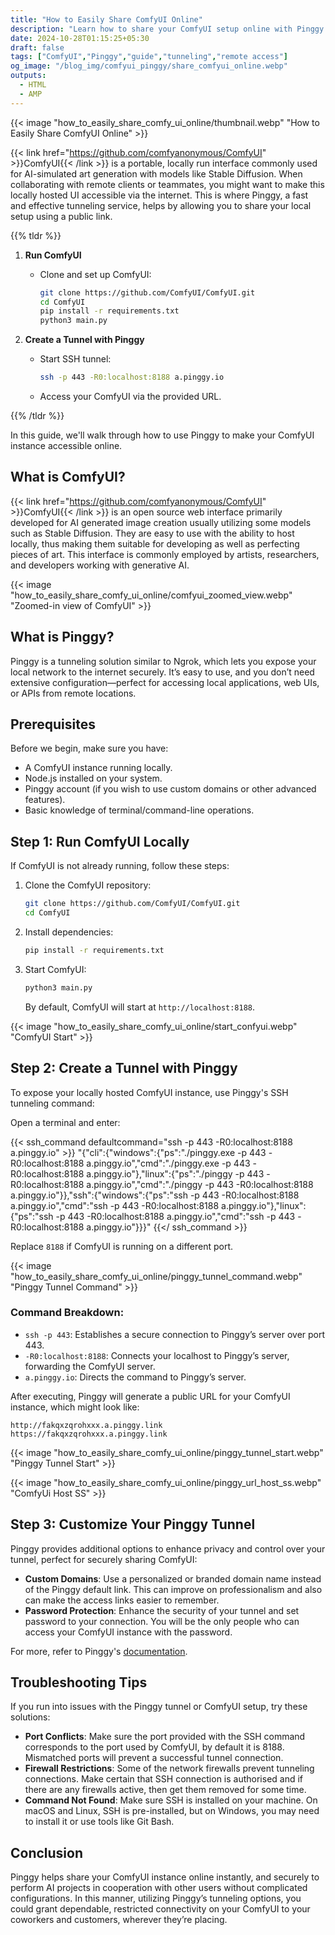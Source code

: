 ```yaml
---
title: "How to Easily Share ComfyUI Online"
description: "Learn how to share your ComfyUI setup online with Pinggy. This easy guide walks you through each step to securely share ComfyUI over the internet, making collaboration and remote access simple!"
date: 2024-10-28T01:15:25+05:30
draft: false
tags: ["ComfyUI","Pinggy","guide","tunneling","remote access"]
og_image: "/blog_img/comfyui_pinggy/share_comfyui_online.webp"
outputs:
  - HTML
  - AMP
---
```

{{< image "how_to_easily_share_comfy_ui_online/thumbnail.webp" "How to Easily Share ComfyUI Online" >}}

{{< link href="https://github.com/comfyanonymous/ComfyUI" >}}ComfyUI{{< /link >}} is a portable, locally run interface commonly used for AI-simulated art generation with models like Stable Diffusion. When collaborating with remote clients or teammates, you might want to make this locally hosted UI accessible via the internet. This is where Pinggy, a fast and effective tunneling service, helps by allowing you to share your local setup using a public link.


{{% tldr %}}
1. **Run ComfyUI**

   - Clone and set up ComfyUI:
     ```bash
     git clone https://github.com/ComfyUI/ComfyUI.git
     cd ComfyUI
     pip install -r requirements.txt
     python3 main.py
     ```

2. **Create a Tunnel with Pinggy**

   - Start SSH tunnel:
     ```bash
     ssh -p 443 -R0:localhost:8188 a.pinggy.io
     ```
   - Access your ComfyUI via the provided URL.

{{% /tldr %}}


In this guide, we'll walk through how to use Pinggy to make your ComfyUI instance accessible online.

## What is ComfyUI?

{{< link href="https://github.com/comfyanonymous/ComfyUI" >}}ComfyUI{{< /link >}} is an open source web interface primarily developed for AI generated image creation usually utilizing some models such as Stable Diffusion. They are easy to use with the ability to host locally, thus making them suitable for developing as well as perfecting pieces of art. This interface is commonly employed by artists, researchers, and developers working with generative AI.

{{< image "how_to_easily_share_comfy_ui_online/comfyui_zoomed_view.webp" "Zoomed-in view of ComfyUI" >}}

## What is Pinggy?
Pinggy is a tunneling solution similar to Ngrok, which lets you expose your local network to the internet securely. It’s easy to use, and you don’t need extensive configuration—perfect for accessing local applications, web UIs, or APIs from remote locations.

## Prerequisites
Before we begin, make sure you have:

- A ComfyUI instance running locally.
- Node.js installed on your system.
- Pinggy account (if you wish to use custom domains or other advanced features).
- Basic knowledge of terminal/command-line operations.

## Step 1: Run ComfyUI Locally
If ComfyUI is not already running, follow these steps:

1. Clone the ComfyUI repository:
   ```bash
   git clone https://github.com/ComfyUI/ComfyUI.git
   cd ComfyUI
   ```

2. Install dependencies:
   ```bash
   pip install -r requirements.txt
   ```

3. Start ComfyUI:
   ```bash
   python3 main.py
   ```
   By default, ComfyUI will start at `http://localhost:8188`.

{{< image "how_to_easily_share_comfy_ui_online/start_confyui.webp" "ComfyUI Start" >}}

## Step 2: Create a Tunnel with Pinggy
To expose your locally hosted ComfyUI instance, use Pinggy's SSH tunneling command:

Open a terminal and enter:

{{< ssh_command defaultcommand="ssh -p 443 -R0:localhost:8188 a.pinggy.io" >}}
"{\"cli\":{\"windows\":{\"ps\":\"./pinggy.exe -p 443 -R0:localhost:8188 a.pinggy.io\",\"cmd\":\"./pinggy.exe -p 443 -R0:localhost:8188 a.pinggy.io\"},\"linux\":{\"ps\":\"./pinggy -p 443 -R0:localhost:8188 a.pinggy.io\",\"cmd\":\"./pinggy -p 443 -R0:localhost:8188 a.pinggy.io\"}},\"ssh\":{\"windows\":{\"ps\":\"ssh -p 443 -R0:localhost:8188 a.pinggy.io\",\"cmd\":\"ssh -p 443 -R0:localhost:8188 a.pinggy.io\"},\"linux\":{\"ps\":\"ssh -p 443 -R0:localhost:8188 a.pinggy.io\",\"cmd\":\"ssh -p 443 -R0:localhost:8188 a.pinggy.io\"}}}"
{{</ ssh_command >}}

Replace `8188` if ComfyUI is running on a different port.

{{< image "how_to_easily_share_comfy_ui_online/pinggy_tunnel_command.webp" "Pinggy Tunnel Command" >}}

### Command Breakdown:
- `ssh -p 443`: Establishes a secure connection to Pinggy’s server over port 443.
- `-R0:localhost:8188`: Connects your localhost to Pinggy’s server, forwarding the ComfyUI server.
- `a.pinggy.io`: Directs the command to Pinggy’s server.

After executing, Pinggy will generate a public URL for your ComfyUI instance, which might look like:
```
http://fakqxzqrohxxx.a.pinggy.link
https://fakqxzqrohxxx.a.pinggy.link
```
{{< image "how_to_easily_share_comfy_ui_online/pinggy_tunnel_start.webp" "Pinggy Tunnel Start" >}}

{{< image "how_to_easily_share_comfy_ui_online/pinggy_url_host_ss.webp" "ComfyUi Host SS" >}}


## Step 3: Customize Your Pinggy Tunnel
Pinggy provides additional options to enhance privacy and control over your tunnel, perfect for securely sharing ComfyUI:

- **Custom Domains**: Use a personalized or branded domain name instead of the Pinggy default link. This can improve on professionalism and also can make the access links easier to remember.
- **Password Protection**: Enhance the security of your tunnel and set password to your connection. You will be the only people who can access your ComfyUI instance with the password.

For more, refer to Pinggy's [documentation](https://pinggy.io/docs/).

## Troubleshooting Tips
If you run into issues with the Pinggy tunnel or ComfyUI setup, try these solutions:

- **Port Conflicts**: Make sure the port provided with the SSH command corresponds to the port used by ComfyUI, by default it is 8188. Mismatched ports will prevent a successful tunnel connection.
- **Firewall Restrictions**:  Some of the network firewalls prevent tunneling connections. Make certain that SSH connection is authorised and if there are any firewalls active, then get them removed for some time.
- **Command Not Found**: Make sure SSH is installed on your machine. On macOS and Linux, SSH is pre-installed, but on Windows, you may need to install it or use tools like Git Bash.

## Conclusion
Pinggy helps share your ComfyUI instance online instantly, and securely to perform AI projects in cooperation with other users without complicated configurations. In this manner, utilizing Pinggy’s tunneling options, you could grant dependable, restricted connectivity on your ComfyUI to your coworkers and customers, wherever they’re placing.

